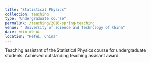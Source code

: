 ```yaml
---
title: "Statistical Physics"
collection: teaching
type: "Undergraduate course"
permalink: /teaching/2016-spring-teaching
venue: " University of Science and Technology of China"
date: 2016-09-01
location: "Hefei, China"
---
```


Teaching assistant of the Statistical Physics course for undergraduate students. Achieved outstanding teaching assisant award.



